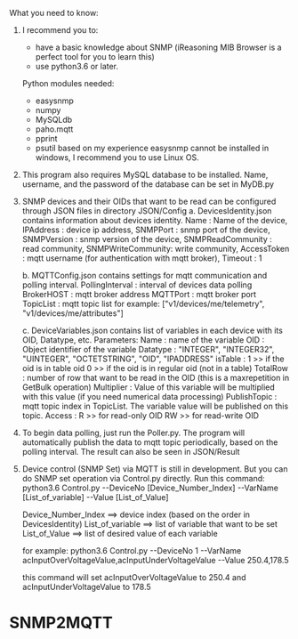 What you need to know:
1. I recommend you to: 
	- have a basic knowledge about SNMP (iReasoning MIB Browser is a perfect tool for you to learn this)
	- use python3.6 or later.

   Python modules needed:
	- easysnmp
	- numpy
	- MySQLdb
	- paho.mqtt
	- pprint
	- psutil
   based on my experience easysnmp cannot be installed in windows, I recommend you to use Linux OS.

2. This program also requires MySQL database to be installed.
   Name, username, and the password of the database can be set in MyDB.py
   
3. SNMP devices and their OIDs that want to be read can be configured through JSON files in directory JSON/Config
   a. DevicesIdentity.json 
      contains information about devices identity.
	  Name				: Name of the device,
	  IPAddress			: device ip address,
	  SNMPPort			: snmp port of the device,
	  SNMPVersion		: snmp version of the device,
	  SNMPReadCommunity	: read community,
	  SNMPWriteCommunity: write community,
	  AccessToken		: mqtt username (for authentication with mqtt broker),
	  Timeout			: 1
	  
   b. MQTTConfig.json 
      contains settings for mqtt communication and polling interval.
	  PollingInterval		: interval of devices data polling 
	  BrokerHOST			: mqtt broker address
	  MQTTPort				: mqtt broker port
	  TopicList				: mqtt topic list
	                          for example: ["v1/devices/me/telemetry", "v1/devices/me/attributes"]
							  
   c. DeviceVariables.json
      contains list of variables in each device with its OID, Datatype, etc.
	  Parameters:
	  Name 			: 	name of the variable
	  OID  			: 	Object identifier of the variable
	  Datatype		: 	"INTEGER", "INTEGER32", "UINTEGER", "OCTETSTRING", "OID", "IPADDRESS"
	  isTable		: 	1 >> if the oid is in table oid
						0 >> if the oid is in regular oid (not in a table)
	  TotalRow		: 	number of row that want to be read in the OID (this is a maxrepetition in GetBulk operation)
	  Multiplier	: 	Value of this variable will be multiplied with this value (if you need numerical data processing)
	  PublishTopic	: 	mqtt topic index in TopicList. The variable value will be published on this topic.
	  Access		:	R  >> for read-only OID
						RW >> for read-write OID
	  
4. To begin data polling, just run the Poller.py. The program will automatically publish the data to mqtt topic periodically, based on the polling interval. The result can also be seen in JSON/Result
5. Device control (SNMP Set) via MQTT is still in development. But you can do SNMP set operation via  Control.py directly.
   Run this command:
   python3.6 Control.py --DeviceNo [Device_Number_Index] --VarName [List_of_variable] --Value [List_of_Value]
   
   Device_Number_Index 	==> device index (based on the order in DevicesIdentity)
   List_of_variable		==> list of variable that want to be set
   List_of_Value		==> list of desired value of each variable
   
   for example:
   python3.6 Control.py --DeviceNo 1 --VarName acInputOverVoltageValue,acInputUnderVoltageValue --Value 250.4,178.5
   
   this command will set acInputOverVoltageValue to 250.4 and acInputUnderVoltageValue to 178.5
   


# SNMP2MQTT